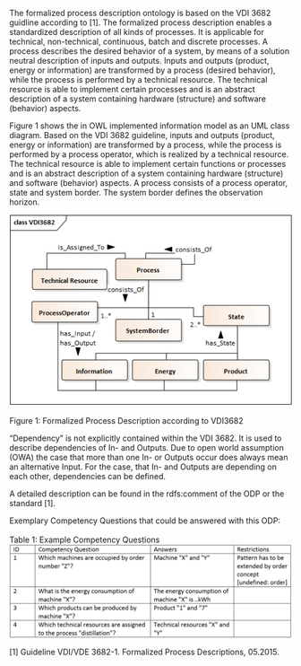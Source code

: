 The formalized process description ontology is based on the VDI 3682 guidline according to [1]. The formalized process description enables a standardized description of all kinds of processes. It is applicable for technical, non-technical, continuous, batch and discrete processes. A process describes the desired behavior of a system, by means of a solution neutral description of inputs and outputs. Inputs and outputs (product, energy or information) are transformed by a process (desired behavior), while the process is performed by a technical resource. The technical resource is able to implement certain processes and is an abstract description of a system containing hardware (structure) and software (behavior) aspects.

Figure 1 shows the in OWL implemented information model as an UML class diagram. Based on the VDI 3682 guideline, inputs and outputs (product, energy or information) are transformed by a process, while the process is performed by a process operator, which is realized by a technical resource. The technical resource is able to implement certain functions or processes and is an abstract description of a system containing hardware (structure) and software (behavior) aspects. A process consists of a process operator, state and system border. The system border defines the observation horizon.

![](./pictures/VDI3682_LWO.png?raw=true "VDI3682 LWO")<br></br>
Figure 1: Formalized Process Description according to VDI3682

“Dependency” is not explicitly contained within the VDI 3682. It is used to describe dependencies of In- and Outputs. Due to open world assumption (OWA) the case that more than one In- or Outputs occur does always mean an alternative Input. For the case, that In- and Outputs are depending on each other, dependencies can be defined.

A detailed description can be found in the rdfs:comment of the ODP or the standard [1].

Exemplary Competency Questions that could be answered with this ODP:<br></br>
Table 1: Example Competency Questions
![](./pictures/exCQ.png?raw=true "exampleCQ")

[1] Guideline VDI/VDE 3682-1. Formalized Process Descriptions, 05.2015.
